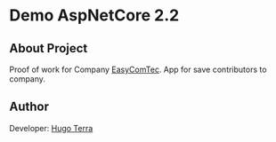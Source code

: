 Demo AspNetCore 2.2 
===================

## About Project
Proof of work for Company [EasyComTec](https://www.easycomtec.com/).
App for save contributors to company.

## Author
Developer: [Hugo Terra](mailto:hugo@sharpnet.com.br)

